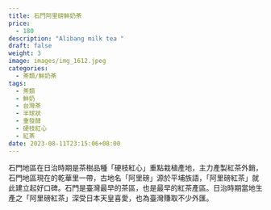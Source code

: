 ```yaml
---
title: 石門阿里磅鮮奶茶
price:
  - 180
description: "Alibang milk tea "
draft: false
weight: 3
image: images/img_1612.jpeg
categories:
  - 茶類/鮮奶茶
tags:
  - 茶類
  - 鮮奶
  - 台灣茶
  - 半球狀
  - 重發酵
  - 硬枝紅心
  - 紅茶
date: 2023-08-11T23:15:06+08:00
---
```

石門地區在日治時期是茶樹品種「硬枝紅心」重點栽植產地，主力產製紅茶外銷，石門地區現在的乾華里一帶，古地名「阿里磅」源於平埔族語，「阿里磅紅茶」就此建立起好口碑。石門是臺灣最早的茶區，也是最早的紅茶產區。日治時期當地生產之「阿里磅紅茶」深受日本天皇喜愛，也為臺灣賺取不少外匯。